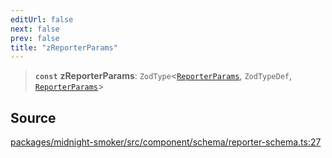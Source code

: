 ```yaml
---
editUrl: false
next: false
prev: false
title: "zReporterParams"
---
```


> **`const`** **zReporterParams**: `ZodType`\<[`ReporterParams`](/api/midnight-smoker/midnight-smoker/reporter/interfaces/reporterparams/), `ZodTypeDef`, [`ReporterParams`](/api/midnight-smoker/midnight-smoker/reporter/interfaces/reporterparams/)\>

## Source

[packages/midnight-smoker/src/component/schema/reporter-schema.ts:27](https://github.com/boneskull/midnight-smoker/blob/417858b/packages/midnight-smoker/src/component/schema/reporter-schema.ts#L27)
